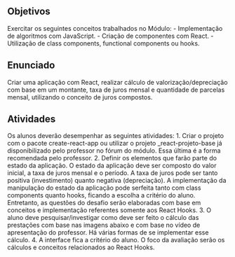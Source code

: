## Objetivos
  Exercitar os seguintes conceitos trabalhados no Módulo:
    - Implementação de algoritmos com JavaScript.
    - Criação de componentes com React.
    - Utilização de class components, functional components ou hooks.

## Enunciado
  Criar uma aplicação com React, realizar cálculo de valorização/depreciação com base em um montante, taxa de juros mensal e quantidade de parcelas mensal, utilizando o conceito de juros compostos.

## Atividades
  Os alunos deverão desempenhar as seguintes atividades:
    1. Criar o projeto com o pacote create-react-app ou utilizar o projeto _react-projeto-base já 
       disponibilizado pelo professor no fórum do módulo. Essa última é a forma recomendada pelo professor.
    2. Definir os elementos que farão parte do estado da aplicação. O estado da aplicação deve ser 
       composto do valor inicial, a taxa de juros mensal e o período. A taxa de juros pode ser tanto positiva (investimento) quanto negativa (depreciação). A implementação da manipulação do estado da aplicação pode serfeita tanto com class components quanto hooks, ficando a escolha a critério do aluno. Entretanto, as questões do desafio serão elaboradas com base em
       conceitos e implementação referentes somente aos React Hooks.
    3. O aluno deve pesquisar/investigar como deve ser feito o cálculo das prestações com base nas 
       imagens abaixo e com base no vídeo de apresentação do professor. Há várias formas de se implementar esse cálculo.
    4. A interface fica a critério do aluno. O foco da avaliação serão os cálculos e conceitos 
       relacionados ao React Hooks.